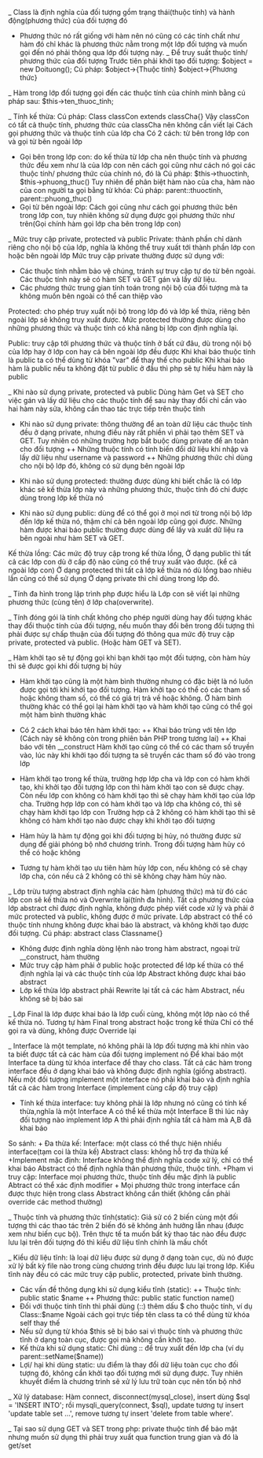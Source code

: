 _ Class là định nghĩa của đối tượng gồm trạng thái(thuộc tính) và hành động(phương thức) của đối tượng đó
+ Phương thức nó rất giống với hàm nên nó cũng có các tính chất như hàm đó chỉ khác là phương thức nằm trong một lớp đối tượng và muốn gọi đến nó phải thông qua lớp đối tượng này.
_ Để truy suất thuộc tính/ phương thức của đối tượng
Trước tiên phải khởi tạo đối tượng:
$object = new Doituong();
Cú pháp: $object->{Thuộc tính}
	$object->{Phương thức}

_ Hàm trong lớp đối tượng gọi đến các thuộc tính của chính mình bằng cú pháp sau:
$this->ten_thuoc_tinh;

_ Tính kế thừa: 
Cú pháp: Class classCon extends classCha{}
Vậy classCon có tất cả thuộc tính, phương thức của classCha nên không cần viết lại
Cách gọi phương thức và thuộc tính của lớp cha
Có 2 cách: từ bên trong lớp con và gọi từ bên ngoài lớp
+ Gọi bên trong lớp con: do kế thừa từ lớp cha nên thuộc tính và phương thức đều xem như là của lớp con nên cách gọi cũng như cách nó gọi các thuộc tính/ phương thức của chính nó, đó là
Cú pháp: $this->thuoctinh, $this->phuong_thuc()
Tuy nhiên để phân biệt hàm nào của cha, hàm nào của con người ta gọi bằng từ khóa:
Cú pháp: parent::thuoctinh, parent::phuong_thuc()
+ Gọi từ bên ngoài lớp: Cách gọi cũng như cách gọi phương thức bên trong lớp con, tuy nhiên không sử dụng được gọi phương thức như trên(Gọi chính hàm gọi lớp cha bên trong lớp con)

_ Mức truy cập private, protected và public
Private: thành phần chỉ dành riêng cho nội bộ của lớp, nghĩa là không thể truy xuất tới thành phần lớp con hoặc bên ngoài lớp
Mức truy cập private thường được sử dụng với:
+ Các thuộc tính nhằm bảo vệ chúng, tránh sự truy cập tự do từ bên ngoài. Các thuộc tính này sẽ có hàm SET và GET gán và lấy dữ liệu.
+ Các phương thức trung gian tính toán trong nội bộ của đối tượng mà ta không muốn bên ngoài có thể can thiệp vào

Protected: cho phép truy xuất nội bộ trong lớp đó và lớp kế thừa, riêng bên ngoài lớp sẽ không truy xuất được. Mức protected thường được dùng cho những phương thức và thuộc tính có khả năng bị lớp con định nghĩa lại.

Public: truy cập tới phương thức và thuộc tính ở bất cứ đâu, dù trong nội bộ của lớp hay ở lớp con hay cả bên ngoài lớp đều được
Khi khai báo thuộc tính là public ta có thể dùng từ khóa "var" để thay thế cho public
Khi khai báo hàm là public nếu ta không đặt từ public ở đầu thì php sẽ tự hiểu hàm này là public

_ Khi nào sử dụng private, protected và public
Dùng hàm Get và SET cho việc gán và lấy dữ liệu cho các thuộc tính để sau này thay đổi chỉ cần vào hai hàm này sửa, không cần thao tác trực tiếp trên thuộc tính
+ Khi nào sử dụng private: thông thường để an toàn dữ liệu các thuộc tính đều ở dạng private, nhưng điều này rất phiền vì phải tạo thêm SET và GET. Tuy nhiên có những trường hợp bắt buộc dùng private để an toàn cho đối tượng
 ++ Những thuộc tính có tính biến đổi dữ liệu khi nhập và lấy dữ liệu như username và password
 ++ Những phương thức chỉ dùng cho nội bộ lớp đó, không có sử dụng bên ngoài lớp

+ Khi nào sử dụng protected: thường được dùng khi biết chắc là có lớp khác sẽ kế thừa lớp này và những phương thức, thuộc tính đó chỉ được dùng trong lớp kế thừa nó

+ Khi nào sử dụng public: dùng để có thể gọi ở mọi nơi từ trong nội bộ lớp đến lớp kế thừa nó, thậm chí cả bên ngoài lớp cũng gọi được. Những hàm được khai báo public thường được dùng để lấy và xuất dữ liệu ra bên ngoài như hàm SET và GET.

Kế thừa lồng:
Các mức độ truy cập trong kế thừa lồng,
Ở dạng public thì tất cả các lớp con dù ở cấp độ nào cũng có thể truy xuất vào được. (kể cả ngoài lớp con)
Ở dạng protected thì tất cả lớp kế thừa nó dù lồng bao nhiêu lần cũng có thể sử dụng
Ở dạng private thì chỉ dùng trong lớp đó.

_ Tính đa hình trong lập trình php được hiểu là Lớp con sẽ viết lại những phương thức (cùng tên) ở lớp cha(overwrite).

_ Tính đóng gói là tính chất không cho phép người dùng hay đối tượng khác thay đổi thuộc tính của đối tượng, nếu muốn thay đổi bên trong đối tượng thì phải được sự chấp thuận của đối tượng đó thông qua mức độ truy cập private, protected và public. (Hoặc hàm GET và SET).

_ Hàm khởi tạo sẽ tự động gọi khi bạn khởi tạo một đối tượng, còn hàm hủy thì sẽ được gọi khi đối tượng bị hủy
+ Hàm khởi tạo cũng là một hàm bình thường nhưng có đặc biệt là nó luôn được gọi tới khi khởi tạo đối tượng. Hàm khởi tạo có thể có các tham số hoặc không tham số, có thể có giá trị trả về hoặc không. Ở hàm bình thường khác có thể gọi lại hàm khởi tạo và hàm khởi tạo cũng có thể gọi một hàm bình thường khác
+ Có 2 cách khai báo tên hàm khởi tạo:
 ++ Khai báo trùng với tên lớp (Cách này sẽ không còn trong phiên bản PHP trong tương lai)
 ++ Khai báo với tên __construct
Hàm khởi tạo cũng có thể có các tham số truyền vào, lúc này khi khởi tạo đối tượng ta sẽ truyền các tham số đó vào trong lớp

+ Hàm khởi tạo trong kế thừa, trường hợp lớp cha và lớp con có hàm khởi tạo, khi khởi tạo đối tượng lớp con thì hàm khởi tạo con sẽ được chạy. Còn nếu lớp con không có hàm khởi tạo thì sẽ chạy hàm khởi tạo của lớp cha.
Trường hợp lớp con có hàm khởi tạo và lớp cha không có, thì sẽ chạy hàm khởi tạo lớp con
Trường hợp cả 2 không có hàm khởi tạo thì sẽ không có hàm khởi tạo nào được chạy khi khởi tạo đối tượng

+ Hàm hủy là hàm tự động gọi khi đối tượng bị hủy, nó thường được sử dụng để giải phóng bộ nhớ chương trình. Trong đối tượng hàm hủy có thể có hoặc không
+ Tương tự hàm khởi tạo ưu tiên hàm hủy lớp con, nếu không có sẽ chạy lớp cha, cón nếu cả 2 không có thì sẽ không chạy hàm hủy nào.

_ Lớp trừu tượng abstract định nghĩa các hàm (phương thức) mà từ đó các lớp con sẽ kế thừa nó và Overwrite lại(tính đa hình). Tất cả phương thức của lớp abstract chỉ được định nghĩa, không được phép viết code xử lý và phải ở mức protected và public, không được ở mức private. Lớp abstract có thể có thuộc tính nhưng không được khai báo là abstract, và không khởi tạo được đối tượng.
Cú pháp: abstract class Classname{}
+ Không được định nghĩa dòng lệnh nào trong hàm abstract, ngoại trừ __construct, hàm thường
+ Mức truy cập hàm phải ở public hoặc protected để lớp kế thừa có thể định nghĩa lại và các thuộc tính của lớp Abstract không được khai báo abstract
+ Lớp kế thừa lớp abstract phải Rewrite lại tất cả các hàm Abstract, nếu không sẽ bị báo sai

_ Lớp Final là lớp được khai báo là lớp cuối cùng, không một lớp nào có thể kế thừa nó. Tương tự hàm Final trong abstract hoặc trong kế thừa Chỉ có thể gọi ra và dùng, không được Override lại

_ Interface là một template, nó không phải là lớp đối tượng mà khi nhìn vào ta biết được tất cả các hàm của đối tượng implement nó
Để khai báo một Interface ta dùng từ khóa interface để thay cho class. Tất cả các hàm trong interface đều ở dạng khai báo và không được định nghĩa (giống abstract). Nếu một đối tượng implement một interface nó phải khai báo và định nghĩa tất cả các hàm trong Interface (implement cùng cấp độ truy cập)
+ Tính kế thừa interface: tuy không phải là lớp nhưng nó cũng có tính kế thừa,nghĩa là một Interface A có thể kế thừa một Interface B thì lúc này đối tượng nào implement lớp A thì phải định nghĩa tất cả hàm mà A,B đã khai báo

So sánh: + Đa thừa kế: Interface: một class có thể thực hiện nhiều interface(tạm coi là thừa kế)
			Abstract class: không hỗ trợ đa thừa kế
	+Implement mặc định: Interface không thể định nghĩa code xử lý, chỉ có thể khai báo
	 		Abstract có thể định nghĩa thân phương thức, thuộc tính.
	+Phạm vi truy cập: Interface mọi phương thức, thuộc tính đều mặc định là public
			Abtract có thể xác định modifier
	+ Mọi phương thức trong interface cần được thực hiện trong class
	 Abstract không cần thiết (không cần phải override các method thường)

_ Thuộc tính và phương thức tĩnh(static): Giả sử có 2 biến cùng một đối tượng thì các thao tác trên 2 biến đó sẽ không ảnh hưởng lẫn nhau (được xem như biến cục bộ). Trên thực tế ta muốn bất kỳ thao tác nào đều được lưu lại trên đối tượng đó thì kiểu dữ liệu tĩnh chính là mấu chốt

_ Kiểu dữ liệu tĩnh: là loại dữ liệu được sử dụng ở dạng toàn cục, dù nó được xử lý bất kỳ file nào trong cùng chương trình đều được lưu lại trong lớp. Kiểu tĩnh này đều có các mức truy cập public, protected, private bình thường.

+ Các vấn đề thông dụng khi sử dụng kiểu tĩnh (static):
 ++ Thuộc tính: public static $name
 ++ Phương thức: public static function name()
+ Đối với thuộc tính tĩnh thì phải dùng (::) thêm dấu $ cho thuộc tính, ví dụ Class::$name
Ngoài cách gọi trực tiếp tên class ta có thể dùng từ khóa self thay thế
+ Nếu sử dụng từ khóa $this sẽ bị báo sai vì thuộc tính và phương thức tĩnh ở dạng toàn cục, được gọi mà không cần khởi tạo.
+ Kế thừa khi sử dụng static: Chỉ dùng :: để truy xuất đến lớp cha (ví dụ parent::setName($name))
+ Lợi/ hại khi dùng static: ưu điểm là thay đổi dữ liệu toàn cục cho đối tượng đó, không cần khởi tạo đối tượng mới sử dụng được. Tuy nhiên khuyết điểm là chương trình sẽ xử lý lưu trữ toàn cục nên tốn bộ nhớ

_ Xử lý database: Hàm connect, disconnect(mysql_close), insert dùng $sql = 'INSERT INTO'; rồi mysqli_query(connect, $sql), update tương tự insert 'update table set ...', remove tương tự insert 'delete from table where'.

_ Tại sao sử dụng GET và SET trong php: private thuộc tính để bảo mật nhưng muốn sử dụng thì phải truy xuất qua function trung gian và đó là get/set



